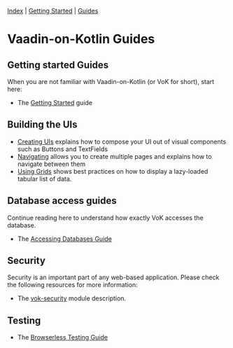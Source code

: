 [Index](index.html) | [Getting Started](gettingstarted.html) | [Guides](vok-guides.html)

# Vaadin-on-Kotlin Guides

## Getting started Guides

When you are not familiar with Vaadin-on-Kotlin (or VoK for short), start here:

* The [Getting Started](gettingstarted.md) guide

## Building the UIs

* [Creating UIs](creating_ui.md) explains how to compose your UI out of visual components such as Buttons and TextFields
* [Navigating](navigating.md) allows you to create multiple pages and explains how to navigate between them
* [Using Grids](grids.md) shows best practices on how to display a lazy-loaded tabular list of data.

## Database access guides

Continue reading here to understand how exactly VoK accesses the database.

* The [Accessing Databases Guide](databases.md)

## Security

Security is an important part of any web-based application. Please check the following resources for more information:

* The [vok-security](https://github.com/mvysny/vaadin-on-kotlin/blob/master/vok-security/README.md) module description.

## Testing

* The [Browserless Testing Guide](https://github.com/mvysny/karibu-testing)
